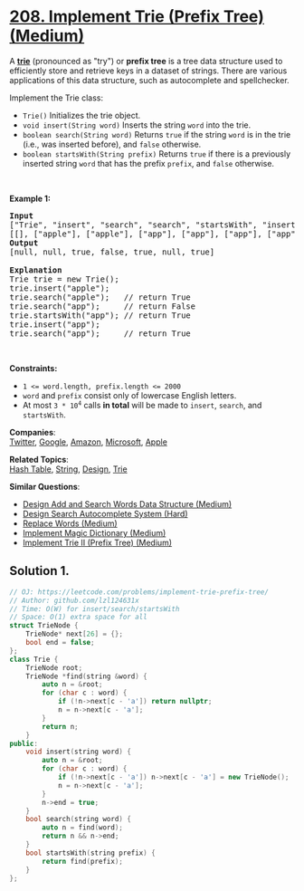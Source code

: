 # [208. Implement Trie (Prefix Tree) (Medium)](https://leetcode.com/problems/implement-trie-prefix-tree/)

<p>A <a href="https://en.wikipedia.org/wiki/Trie" target="_blank"><strong>trie</strong></a> (pronounced as "try") or <strong>prefix tree</strong> is a tree data structure used to efficiently store and retrieve keys in a dataset of strings. There are various applications of this data structure, such as autocomplete and spellchecker.</p>

<p>Implement the Trie class:</p>

<ul>
	<li><code>Trie()</code> Initializes the trie object.</li>
	<li><code>void insert(String word)</code> Inserts the string <code>word</code> into the trie.</li>
	<li><code>boolean search(String word)</code> Returns <code>true</code> if the string <code>word</code> is in the trie (i.e., was inserted before), and <code>false</code> otherwise.</li>
	<li><code>boolean startsWith(String prefix)</code> Returns <code>true</code> if there is a previously inserted string <code>word</code> that has the prefix <code>prefix</code>, and <code>false</code> otherwise.</li>
</ul>

<p>&nbsp;</p>
<p><strong>Example 1:</strong></p>

<pre><strong>Input</strong>
["Trie", "insert", "search", "search", "startsWith", "insert", "search"]
[[], ["apple"], ["apple"], ["app"], ["app"], ["app"], ["app"]]
<strong>Output</strong>
[null, null, true, false, true, null, true]

<strong>Explanation</strong>
Trie trie = new Trie();
trie.insert("apple");
trie.search("apple");   // return True
trie.search("app");     // return False
trie.startsWith("app"); // return True
trie.insert("app");
trie.search("app");     // return True
</pre>

<p>&nbsp;</p>
<p><strong>Constraints:</strong></p>

<ul>
	<li><code>1 &lt;= word.length, prefix.length &lt;= 2000</code></li>
	<li><code>word</code> and <code>prefix</code> consist only of lowercase English letters.</li>
	<li>At most <code>3 * 10<sup>4</sup></code> calls <strong>in total</strong> will be made to <code>insert</code>, <code>search</code>, and <code>startsWith</code>.</li>
</ul>


**Companies**:  
[Twitter](https://leetcode.com/company/twitter), [Google](https://leetcode.com/company/google), [Amazon](https://leetcode.com/company/amazon), [Microsoft](https://leetcode.com/company/microsoft), [Apple](https://leetcode.com/company/apple)

**Related Topics**:  
[Hash Table](https://leetcode.com/tag/hash-table/), [String](https://leetcode.com/tag/string/), [Design](https://leetcode.com/tag/design/), [Trie](https://leetcode.com/tag/trie/)

**Similar Questions**:
* [Design Add and Search Words Data Structure (Medium)](https://leetcode.com/problems/design-add-and-search-words-data-structure/)
* [Design Search Autocomplete System (Hard)](https://leetcode.com/problems/design-search-autocomplete-system/)
* [Replace Words (Medium)](https://leetcode.com/problems/replace-words/)
* [Implement Magic Dictionary (Medium)](https://leetcode.com/problems/implement-magic-dictionary/)
* [Implement Trie II (Prefix Tree) (Medium)](https://leetcode.com/problems/implement-trie-ii-prefix-tree/)

## Solution 1.

```cpp
// OJ: https://leetcode.com/problems/implement-trie-prefix-tree/
// Author: github.com/lzl124631x
// Time: O(W) for insert/search/startsWith
// Space: O(1) extra space for all
struct TrieNode {
    TrieNode* next[26] = {};
    bool end = false;
};
class Trie {
    TrieNode root;
    TrieNode *find(string &word) {
        auto n = &root;
        for (char c : word) {
            if (!n->next[c - 'a']) return nullptr;
            n = n->next[c - 'a'];
        }
        return n;
    }
public:
    void insert(string word) {
        auto n = &root;
        for (char c : word) {
            if (!n->next[c - 'a']) n->next[c - 'a'] = new TrieNode();
            n = n->next[c - 'a'];
        }
        n->end = true;
    }
    bool search(string word) {
        auto n = find(word);
        return n && n->end;
    }
    bool startsWith(string prefix) {
        return find(prefix);
    }
};
```